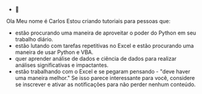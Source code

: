 - 👋 

Ola
Meu nome é Carlos
Estou criando tutoriais para pessoas que:

- estão procurando uma maneira de aproveitar o poder do Python em seu trabalho diário.
- estão lutando com tarefas repetitivas no Excel e estão procurando uma maneira de usar Python e VBA.
- quer aprender análise de dados e ciência de dados para realizar análises significativas e impactantes.
- estão trabalhando com o Excel e se pegaram pensando - "deve haver uma maneira melhor."
  Se isso parece interessante para você, considere se inscrever e ativar as notificações para não perder nenhum conteúdo.
